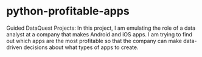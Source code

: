 # python-profitable-apps
Guided DataQuest Projects: In this project, I am emulating the role of a data analyst at a company that makes Android and iOS apps. I am trying to find out which apps are the most profitable so that the company can make data-driven decisions about what types of apps to create.
